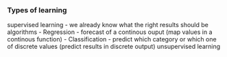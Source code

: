
### Types of learning


supervised learning - we already know what the right results should be
	algorithms
	- Regression - forecast of a continous ouput (map values in a continous function)
	- Classification - predict which category or which one of discrete values (predict results in discrete output)
unsupervised learning 
